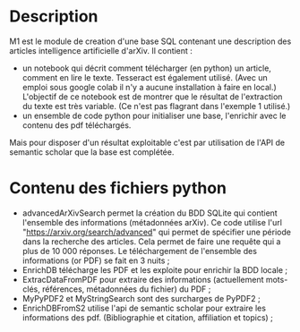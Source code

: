 # Description
M1 est le module de creation d'une base SQL contenant une description des articles intelligence artificielle d'arXiv. 
Il contient :
  * un notebook qui décrit comment télécharger (en python) un article, comment en lire le texte. Tesseract est également utilisé. (Avec un emploi sous google colab il n'y a aucune installation à faire en local.)
    L'objectif de ce notebook est de montrer que le résultat de l'extraction du texte est très variable. (Ce n'est pas flagrant dans l'exemple 1 utilisé.)
  * un ensemble de code python pour initialiser une base, l'enrichir avec le contenu des pdf téléchargés.

Mais pour disposer d'un résultat exploitable c'est par utilisation de l'API de semantic scholar que la base est complétée.

# Contenu des fichiers python
  * advancedArXivSearch permet la création du BDD SQLite qui contient l'ensemble des informations (métadonnées arXiv). Ce code utilise l'url "https://arxiv.org/search/advanced" qui permet de spécifier une période dans la recherche des articles. Cela permet de faire une requête qui a plus de 10 000 réponses. Le téléchargement de l'ensemble des informations (or PDF) se fait en 3 nuits ;
  * EnrichDB télécharge les PDF et les exploite pour enrichir la BDD locale ; 
  * ExtracDataFromPDF pour extraire des informations (actuellement mots-clés, références, métadonnées du fichier) du PDF ;
  * MyPyPDF2 et MyStringSearch sont des surcharges de PyPDF2 ;
  * EnrichDBFromS2 utilise l'api de semantic scholar pour extraire les informations des pdf. (Bibliographie et citation, affiliation et topics) ;
